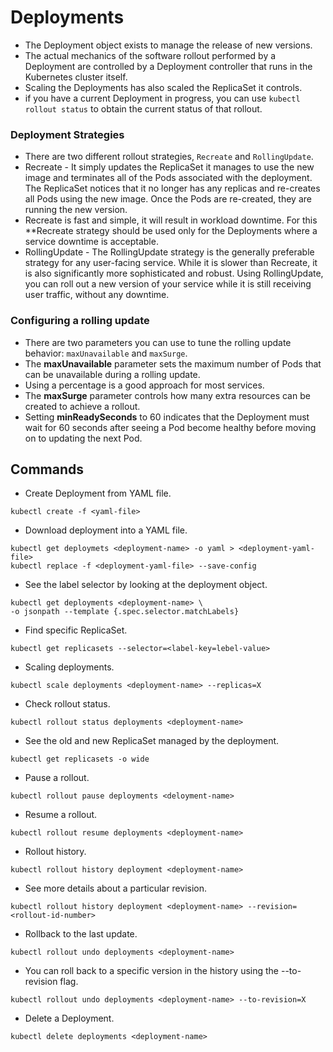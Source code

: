# Deployments

- The Deployment object exists to manage the release of new versions.
- The actual mechanics of the software rollout performed by a Deployment are controlled by a Deployment controller that 
  runs in the Kubernetes cluster itself.
- Scaling the Deployments has also scaled the ReplicaSet it controls.
- if you have a current Deployment in progress, you can use ```kubectl rollout status``` to obtain the current status
  of that rollout.

### Deployment Strategies

- There are two different rollout strategies, ```Recreate``` and ```RollingUpdate```.
- Recreate - It simply updates the ReplicaSet it manages to use the new image and terminates all of the Pods associated
  with the deployment. The ReplicaSet notices that it no longer has any replicas and re-creates all Pods using the new
  image. Once the Pods are re-created, they are running the new version.
- Recreate is fast and simple, it will result in workload downtime. For this **Recreate strategy should be used only 
  for the Deployments where a service downtime is acceptable.
- RollingUpdate - The RollingUpdate strategy is the generally preferable strategy for any user-facing
  service. While it is slower than Recreate, it is also significantly more sophisticated
  and robust. Using RollingUpdate, you can roll out a new version of your service
  while it is still receiving user traffic, without any downtime.

### Configuring a rolling update

- There are two parameters you can use to tune the rolling update behavior: ```maxUnavailable``` and ```maxSurge```.
- The **maxUnavailable** parameter sets the maximum number of Pods that can be unavailable during a rolling update.
- Using a percentage is a good approach for most services.
- The **maxSurge** parameter controls how many extra resources can be created to achieve a rollout.
- Setting **minReadySeconds** to 60 indicates that the Deployment must wait for 60
  seconds after seeing a Pod become healthy before moving on to updating the next
  Pod.


## Commands

- Create Deployment from YAML file.
```
kubectl create -f <yaml-file>
```

- Download deployment into a YAML file.
```
kubectl get deploymets <deployment-name> -o yaml > <deployment-yaml-file>
kubectl replace -f <deployment-yaml-file> --save-config
```

- See the label selector by looking at the deployment object.
```
kubectl get deployments <deployment-name> \
-o jsonpath --template {.spec.selector.matchLabels}
```

- Find specific ReplicaSet.
```
kubectl get replicasets --selector=<label-key=lebel-value>
```

- Scaling deployments.
```
kubectl scale deployments <deployment-name> --replicas=X
```

- Check rollout status.
```
kubectl rollout status deployments <deployment-name>
```

- See the old and new ReplicaSet managed by the deployment.
```
kubectl get replicasets -o wide
```

- Pause a rollout.
```
kubectl rollout pause deployments <deloyment-name>
```

- Resume a rollout.
```
kubectl rollout resume deployments <deployment-name>
```

- Rollout history.
```
kubectl rollout history deployment <deployment-name>
```

- See more details about a particular revision.
```
kubectl rollout history deployment <deployment-name> --revision=<rollout-id-number>
```

- Rollback to the last update.
```
kubectl rollout undo deployments <deployment-name>
```

- You can roll back to a specific version in the history using the --to-revision flag.
```
kubectl rollout undo deployments <deployment-name> --to-revision=X
```

- Delete a Deployment.
```
kubectl delete deployments <deployment-name>
```